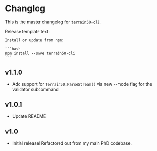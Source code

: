 # Changlog
This is the master changelog for [`terrain50-cli`](https://npmjs.org/packages/terrain50-cli).

Release template text:

	Install or update from npm:

	```bash
	npm install --save terrain50-cli
	```


## v1.1.0
 - Add support for `Terrain50.ParseStream()` via new --mode flag for the validator subcommand


## v1.0.1
 - Update README


## v1.0
 - Initial release! Refactored out from my main PhD codebase.
